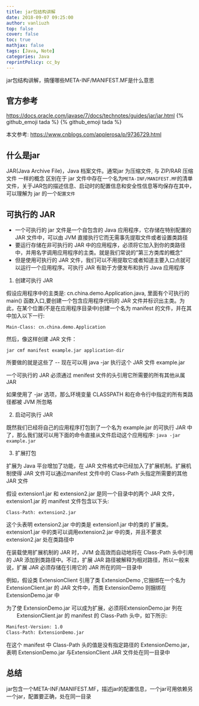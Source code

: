 ```yaml
---
title: jar包结构讲解
date: 2018-09-07 09:25:00
author: vanliuzh
top: false
cover: false
toc: true
mathjax: false
tags: [Java, Note]
categories: Java
reprintPolicy: cc_by
---
```


jar包结构讲解，搞懂哪些META-INF/MANIFEST.MF是什么意思

## 官方参考

https://docs.oracle.com/javase/7/docs/technotes/guides/jar/jar.html {% github_emoji tada %} {% github_emoji tada %}

本文参考: https://www.cnblogs.com/applerosa/p/9736729.html

## 什么是jar

JAR(Java Archive File)，Java 档案文件。通常jar 为压缩文件, 与 ZIP/RAR 压缩文件 一样的概念
区别在于 jar 文件中存在一个名为`META-INF/MANIFEST.MF`的清单文件，关于JAR包的描述信息、启动时的配置信息和安全性信息等均保存在其中，可以理解为 jar 的一个`配置文件`

## 可执行的 JAR

- 一个可执行的 jar 文件是一个自包含的 Java 应用程序，它存储在特别配置的JAR 文件中，可以由 JVM 直接执行它而无需事先提取文件或者设置类路径
- 要运行存储在非可执行的 JAR 中的应用程序，必须将它加入到你的类路径中，并用名字调用应用程序的主类。就是我们常说的”第三方类库的概念”
- 但是使用可执行的 JAR 文件，我们可以不用提取它或者知道主要入口点就可以运行一个应用程序。可执行 JAR 有助于方便发布和执行 Java 应用程序

1. 创建可执行 JAR

假设应用程序中的主类是: cn.china.demo.Application.java, 里面有个可执行的main() 函数入口,要创建一个包含应用程序代码的 JAR 文件并标识出主类。为此，在某个位置(不是在应用程序目录中)创建一个名为 manifest 的文件，并在其中加入以下一行:

`Main-Class: cn.china.demo.Application`

然后，像这样创建 JAR 文件：

`jar cmf manifest example.jar application-dir`

所要做的就是这些了 -- 现在可以用 java -jar 执行这个 JAR 文件 example.jar

一个可执行的 JAR 必须通过 menifest 文件的头引用它所需要的所有其他从属 JAR

如果使用了 -jar 选项，那么环境变量 CLASSPATH 和在命令行中指定的所有类路径都被 JVM 所忽略

2. 启动可执行 JAR

既然我们已经将自己的应用程序打包到了一个名为 example.jar 的可执行 JAR 中了，那么我们就可以用下面的命令直接从文件启动这个应用程序:
`java -jar example.jar`

3. 扩展打包

扩展为 Java 平台增加了功能，在 JAR 文件格式中已经加入了扩展机制。扩展机制使得 JAR 文件可以通过manifest 文件中的 Class-Path 头指定所需要的其他 JAR 文件

假设 extension1.jar 和 extension2.jar 是同一个目录中的两个 JAR 文件，extension1.jar 的 manifest 文件包含以下头:

`Class-Path: extension2.jar`

这个头表明 extension2.jar 中的类是 extension1.jar 中的类的 扩展类。extension1.jar 中的类可以调用extension2.jar 中的类，并且不要求 extension2.jar 处在类路径中

在装载使用扩展机制的 JAR 时，JVM 会高效而自动地将在 Class-Path 头中引用的 JAR 添加到类路径中。不过，扩展 JAR 路径被解释为相对路径，所以一般来说，扩展 JAR 必须存储在引用它的 JAR 所在的同一目录中

例如，假设类 ExtensionClient 引用了类 ExtensionDemo ,它捆绑在一个名为 ExtensionClient.jar 的 JAR 文件中，而类 ExtensionDemo 则捆绑在 ExtensionDemo.jar 中

为了使 ExtensionDemo.jar 可以成为扩展，必须将ExtensionDemo.jar 列在 　　ExtensionClient.jar 的 manifest 的 Class-Path 头中，如下所示:

```sh
Manifest-Version: 1.0
Class-Path: ExtensionDemo.jar
```

在这个 manifest 中 Class-Path 头的值是没有指定路径的 ExtensionDemo.jar，表明 ExtensionDemo.jar 与ExtensionClient JAR 文件处在同一目录中

## 总结

jar包含一个META-INF/MANIFEST.MF，描述jar的配置信息，一个jar可用依赖另一个jar，配置要正确，处在同一目录
